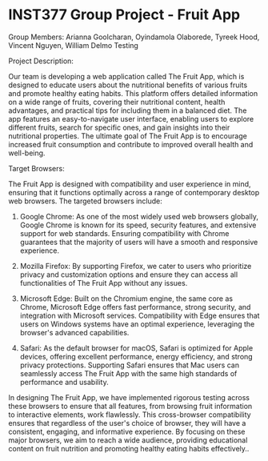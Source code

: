 # INST377 Group Project - Fruit App
Group Members: Arianna Goolcharan, Oyindamola Olaborede, Tyreek Hood, Vincent Nguyen, William Delmo
Testing


Project Description:

Our team is developing a web application called The Fruit App, which is designed to educate users about the nutritional benefits of various fruits and promote healthy eating habits. This platform offers detailed information on a wide range of fruits, covering their nutritional content, health advantages, and practical tips for including them in a balanced diet. The app features an easy-to-navigate user interface, enabling users to explore different fruits, search for specific ones, and gain insights into their nutritional properties. The ultimate goal of The Fruit App is to encourage increased fruit consumption and contribute to improved overall health and well-being.

Target Browsers:

The Fruit App is designed with compatibility and user experience in mind, ensuring that it functions optimally across a range of contemporary desktop web browsers. The targeted browsers include:

1. Google Chrome: As one of the most widely used web browsers globally, Google Chrome is known for its speed, security features, and extensive support for web standards. Ensuring compatibility with Chrome guarantees that the majority of users will have a smooth and responsive experience.

2. Mozilla Firefox: By supporting Firefox, we cater to users who prioritize privacy and  customization options and ensure they can access all functionalities of The Fruit App without any issues.

3. Microsoft Edge: Built on the Chromium engine, the same core as Chrome, Microsoft Edge offers fast performance, strong security, and integration with Microsoft services. Compatibility with Edge ensures that users on Windows systems have an optimal experience, leveraging the browser's advanced capabilities.

4. Safari: As the default browser for macOS, Safari is optimized for Apple devices, offering excellent performance, energy efficiency, and strong privacy protections. Supporting Safari ensures that Mac users can seamlessly access The Fruit App with the same high standards of performance and usability.

In designing The Fruit App, we have implemented rigorous testing across these browsers to ensure that all features, from browsing fruit information to interactive elements, work flawlessly. This cross-browser compatibility ensures that regardless of the user's choice of browser, they will have a consistent, engaging, and informative experience. By focusing on these major browsers, we aim to reach a wide audience, providing educational content on fruit nutrition and promoting healthy eating habits effectively..
